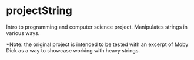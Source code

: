 # projectString
Intro to programming and computer science project. Manipulates strings in various ways.

*Note: the original project is intended to be tested with an excerpt of Moby Dick as a way to showcase working with heavy strings.
